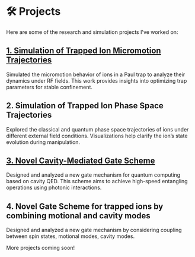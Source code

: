 

# 🛠️ Projects

Here are some of the research and simulation projects I've worked on:

## [1. Simulation of Trapped Ion Micromotion Trajectories](/projects/micromotion/)
Simulated the micromotion behavior of ions in a Paul trap to analyze their dynamics under RF fields. This work provides insights into optimizing trap parameters for stable confinement.

## 2. Simulation of Trapped Ion Phase Space Trajectories
Explored the classical and quantum phase space trajectories of ions under different external field conditions. Visualizations help clarify the ion’s state evolution during manipulation.

## [3. Novel Cavity-Mediated Gate Scheme](/projects/Refinedversion/)
Designed and analyzed a new gate mechanism for quantum computing based on cavity QED. This scheme aims to achieve high-speed entangling operations using photonic interactions. 

## 4. Novel Gate Scheme for trapped ions by combining motional and cavity modes 

Designed and analyzed a new gate mechanism by considering coupling between spin states, motional modes, cavity modes.


More projects coming soon!

